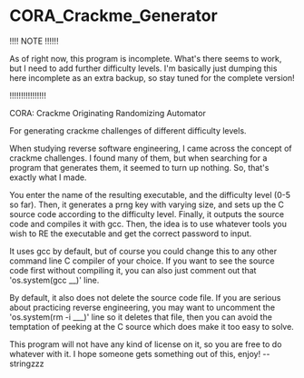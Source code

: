 # CORA_Crackme_Generator

!!!! NOTE !!!!!!

As of right now, this program is incomplete. What's there seems to work, but I need to add further difficulty levels.
I'm basically just dumping this here incomplete as an extra backup, so stay tuned for the complete version!

!!!!!!!!!!!!!!!!

CORA: Crackme Originating Randomizing Automator

For generating crackme challenges of different difficulty levels.

When studying reverse software engineering, I came across the concept of crackme challenges. I found many of them, but when searching for a program
that generates them, it seemed to turn up nothing. So, that's exactly what I made.

You enter the name of the resulting executable, and the difficulty level (0-5 so far). Then, it generates a prng key with varying size, and
sets up the C source code according to the difficulty level. Finally, it outputs the source code and compiles it with gcc. Then, the idea is to use whatever tools
you wish to RE the executable and get the correct password to input. 

It uses gcc by default, but of course you could change this to any other command line C compiler of your choice. 
If you want to see the source code first without compiling it, you can also just comment out that 'os.system(gcc __)' line. 

By default, it also does not delete the source code file. If you are serious about practicing reverse engineering, you may want to 
uncomment the 'os.system(rm -i ___)' line so it deletes that file, then you can avoid the temptation of peeking at the C source which does make it too easy to solve.

This program will not have any kind of license on it, so you are free to do whatever with it.
I hope someone gets something out of this, enjoy!
--stringzzz
